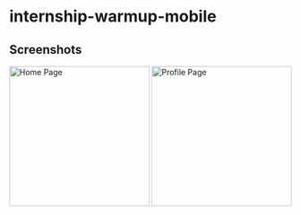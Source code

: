 # internship-warmup-mobile

## Screenshots

<p>
  <img alt="Home Page" src="screenshots/home.png" width="250"/>
  <img alt="Profile Page" src="screenshots/profile.png" width="250"/>
</p>
